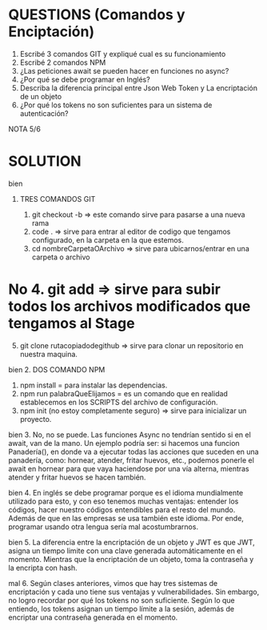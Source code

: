 # QUESTIONS (Comandos y Enciptación)

1. Escribé 3 comandos GIT y expliqué cual es su funcionamiento
2. Escribé 2 comandos NPM
3. ¿Las peticiones await se pueden hacer en funciones no async?
4. ¿Por qué se debe programar en Inglés?
5. Describa la diferencia principal entre Json Web Token y La encriptación de un objeto
6. ¿Por qué los tokens no son suficientes para un sistema de autenticación?

NOTA 5/6

# SOLUTION

bien

1. TRES COMANDOS GIT

   1. git checkout -b => este comando sirve para pasarse a una nueva rama
   2. code . => sirve para entrar al editor de codigo que tengamos configurado, en la carpeta en la que estemos.
   3. cd nombreCarpetaOArchivo => sirve para ubicarnos/entrar en una carpeta o archivo

# No 4. git add => sirve para subir todos los archivos modificados que tengamos al Stage

5.  git clone rutacopiadodegithub => sirve para clonar un repositorio en nuestra maquina.

bien 2. DOS COMANDO NPM

1.  npm install = para instalar las dependencias.
2.  npm run palabraQueElijamos = es un comando que en realidad establecemos en los SCRIPTS del archivo de configuración.
3.  npm init (no estoy completamente seguro) => sirve para inicializar un proyecto.

bien 3. No, no se puede. Las funciones Async no tendrían sentido si en el await, van de la mano.
Un ejemplo podría ser: si hacemos una funcion Panadería(), en donde va a ejecutar todas las acciones que suceden en una panadería, como: hornear, atender, fritar huevos, etc., podemos ponerle el await en hornear para que vaya haciendose por una vía alterna, mientras atender y fritar huevos se hacen también.

bien 4. En inglés se debe programar porque es el idioma mundialmente utilizado para esto, y con eso tenemos muchas ventajas: entender los códigos, hacer nuestro códigos entendibles para el resto del mundo. Además de que en las empresas se usa también este idioma. Por ende, programar usando otra lengua sería mal acostumbrarnos.

bien 5. La diferencia entre la encriptación de un objeto y JWT es que JWT, asigna un tiempo limite con una clave generada automáticamente en el momento. Mientras que la encriptación de un objeto, toma la contraseña y la encripta con hash.

mal 6. Según clases anteriores, vimos que hay tres sistemas de encriptación y cada uno tiene sus ventajas y vulnerabilidades. Sin embargo, no logro recordar por qué los tokens no son suficiente. Según lo que entiendo, los tokens asignan un tiempo límite a la sesión, además de encriptar una contraseña generada en el momento.
